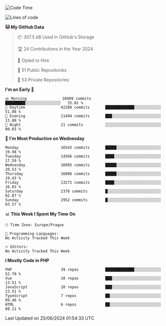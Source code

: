 <!--START_SECTION:waka-->
![Code Time](http://img.shields.io/badge/Code%20Time-1%2C583%20hrs%2058%20mins-blue)

![Lines of code](https://img.shields.io/badge/From%20Hello%20World%20I%27ve%20Written-26.2%20million%20lines%20of%20code-blue)

**🐱 My GitHub Data** 

> 📦 307.5 kB Used in GitHub's Storage 
 > 
> 🏆 24 Contributions in the Year 2024
 > 
> 💼 Opted to Hire
 > 
> 📜 51 Public Repositories 
 > 
> 🔑 53 Private Repositories 
 > 
**I'm an Early 🐤** 

```text
🌞 Morning                28989 commits       █████████░░░░░░░░░░░░░░░░   35.01 % 
🌆 Daytime                42288 commits       █████████████░░░░░░░░░░░░   51.08 % 
🌃 Evening                11494 commits       ███░░░░░░░░░░░░░░░░░░░░░░   13.88 % 
🌙 Night                  21 commits          ░░░░░░░░░░░░░░░░░░░░░░░░░   00.03 % 
```
📅 **I'm Most Productive on Wednesday** 

```text
Monday                   16543 commits       █████░░░░░░░░░░░░░░░░░░░░   19.98 % 
Tuesday                  14566 commits       ████░░░░░░░░░░░░░░░░░░░░░   17.59 % 
Wednesday                16995 commits       █████░░░░░░░░░░░░░░░░░░░░   20.53 % 
Thursday                 16086 commits       █████░░░░░░░░░░░░░░░░░░░░   19.43 % 
Friday                   13272 commits       ████░░░░░░░░░░░░░░░░░░░░░   16.03 % 
Saturday                 2378 commits        █░░░░░░░░░░░░░░░░░░░░░░░░   02.87 % 
Sunday                   2952 commits        █░░░░░░░░░░░░░░░░░░░░░░░░   03.57 % 
```


📊 **This Week I Spent My Time On** 

```text
🕑︎ Time Zone: Europe/Prague

💬 Programming Languages: 
No Activity Tracked This Week

🔥 Editors: 
No Activity Tracked This Week
```

**I Mostly Code in PHP** 

```text
PHP                      39 repos            █████████████░░░░░░░░░░░░   52.70 % 
Vue                      10 repos            ███░░░░░░░░░░░░░░░░░░░░░░   13.51 % 
JavaScript               10 repos            ███░░░░░░░░░░░░░░░░░░░░░░   13.51 % 
TypeScript               7 repos             ██░░░░░░░░░░░░░░░░░░░░░░░   09.46 % 
HTML                     6 repos             ██░░░░░░░░░░░░░░░░░░░░░░░   08.11 % 
```




 Last Updated on 25/06/2024 01:54:33 UTC
<!--END_SECTION:waka-->
<!--
**AlexKratky/AlexKratky** is a ✨ _special_ ✨ repository because its `README.md` (this file) appears on your GitHub profile.

Here are some ideas to get you started:

- 🔭 I’m currently working on ...
- 🌱 I’m currently learning ...
- 👯 I’m looking to collaborate on ...
- 🤔 I’m looking for help with ...
- 💬 Ask me about ...
- 📫 How to reach me: ...
- 😄 Pronouns: ...
- ⚡ Fun fact: ...
-->
